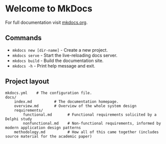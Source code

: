 # Welcome to MkDocs

For full documentation visit [mkdocs.org](https://www.mkdocs.org).

## Commands

* `mkdocs new [dir-name]` - Create a new project.
* `mkdocs serve` - Start the live-reloading docs server.
* `mkdocs build` - Build the documentation site.
* `mkdocs -h` - Print help message and exit.

## Project layout

    mkdocs.yml    # The configuration file.
    docs/
        index.md          # The documentation homepage.
        overview.md       # Overview of the whole system design
        requirements/
            functional.md       # Functional requirements solicited by a Delphi study
            nonfunctional.md    # Non-functional requirements, informed by modern application design patterns
        methodology.md          # How all of this came together (includes source material for the academic paper)
